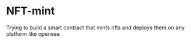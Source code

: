 # NFT-mint

Trying to build a smart contract that mints nfts and deploys them on any platform like opensea
